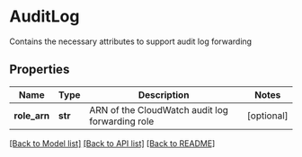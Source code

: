 # AuditLog

Contains the necessary attributes to support audit log forwarding
## Properties
Name | Type | Description | Notes
------------ | ------------- | ------------- | -------------
**role_arn** | **str** | ARN of the CloudWatch audit log forwarding role | [optional] 

[[Back to Model list]](../README.md#documentation-for-models) [[Back to API list]](../README.md#documentation-for-api-endpoints) [[Back to README]](../README.md)


